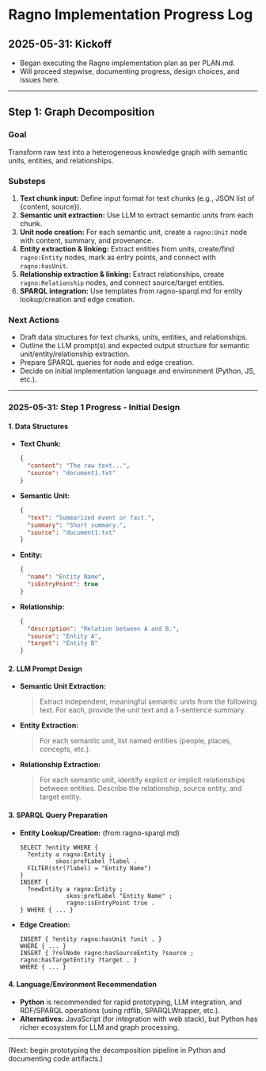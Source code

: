 # Ragno Implementation Progress Log

## 2025-05-31: Kickoff

- Began executing the Ragno implementation plan as per PLAN.md.
- Will proceed stepwise, documenting progress, design choices, and issues here.

---

## Step 1: Graph Decomposition

### Goal
Transform raw text into a heterogeneous knowledge graph with semantic units, entities, and relationships.

### Substeps
1. **Text chunk input:** Define input format for text chunks (e.g., JSON list of {content, source}).
2. **Semantic unit extraction:** Use LLM to extract semantic units from each chunk.
3. **Unit node creation:** For each semantic unit, create a `ragno:Unit` node with content, summary, and provenance.
4. **Entity extraction & linking:** Extract entities from units, create/find `ragno:Entity` nodes, mark as entry points, and connect with `ragno:hasUnit`.
5. **Relationship extraction & linking:** Extract relationships, create `ragno:Relationship` nodes, and connect source/target entities.
6. **SPARQL integration:** Use templates from ragno-sparql.md for entity lookup/creation and edge creation.

### Next Actions
- Draft data structures for text chunks, units, entities, and relationships.
- Outline the LLM prompt(s) and expected output structure for semantic unit/entity/relationship extraction.
- Prepare SPARQL queries for node and edge creation.
- Decide on initial implementation language and environment (Python, JS, etc.).

---

### 2025-05-31: Step 1 Progress - Initial Design

#### 1. Data Structures
- **Text Chunk:**
  ```json
  {
    "content": "The raw text...",
    "source": "document1.txt"
  }
  ```
- **Semantic Unit:**
  ```json
  {
    "text": "Summarized event or fact.",
    "summary": "Short summary.",
    "source": "document1.txt"
  }
  ```
- **Entity:**
  ```json
  {
    "name": "Entity Name",
    "isEntryPoint": true
  }
  ```
- **Relationship:**
  ```json
  {
    "description": "Relation between A and B.",
    "source": "Entity A",
    "target": "Entity B"
  }
  ```

#### 2. LLM Prompt Design
- **Semantic Unit Extraction:**
  > Extract independent, meaningful semantic units from the following text. For each, provide the unit text and a 1-sentence summary.
- **Entity Extraction:**
  > For each semantic unit, list named entities (people, places, concepts, etc.).
- **Relationship Extraction:**
  > For each semantic unit, identify explicit or implicit relationships between entities. Describe the relationship, source entity, and target entity.

#### 3. SPARQL Query Preparation
- **Entity Lookup/Creation:** (from ragno-sparql.md)
  ```sparql
  SELECT ?entity WHERE {
    ?entity a ragno:Entity ;
            skos:prefLabel ?label .
    FILTER(str(?label) = "Entity Name")
  }
  INSERT {
    ?newEntity a ragno:Entity ;
               skos:prefLabel "Entity Name" ;
               ragno:isEntryPoint true .
  } WHERE { ... }
  ```
- **Edge Creation:**
  ```sparql
  INSERT { ?entity ragno:hasUnit ?unit . }
  WHERE { ... }
  INSERT { ?relNode ragno:hasSourceEntity ?source ; ragno:hasTargetEntity ?target . }
  WHERE { ... }
  ```

#### 4. Language/Environment Recommendation
- **Python** is recommended for rapid prototyping, LLM integration, and RDF/SPARQL operations (using rdflib, SPARQLWrapper, etc.).
- **Alternatives:** JavaScript (for integration with web stack), but Python has richer ecosystem for LLM and graph processing.

---

(Next: begin prototyping the decomposition pipeline in Python and documenting code artifacts.)
